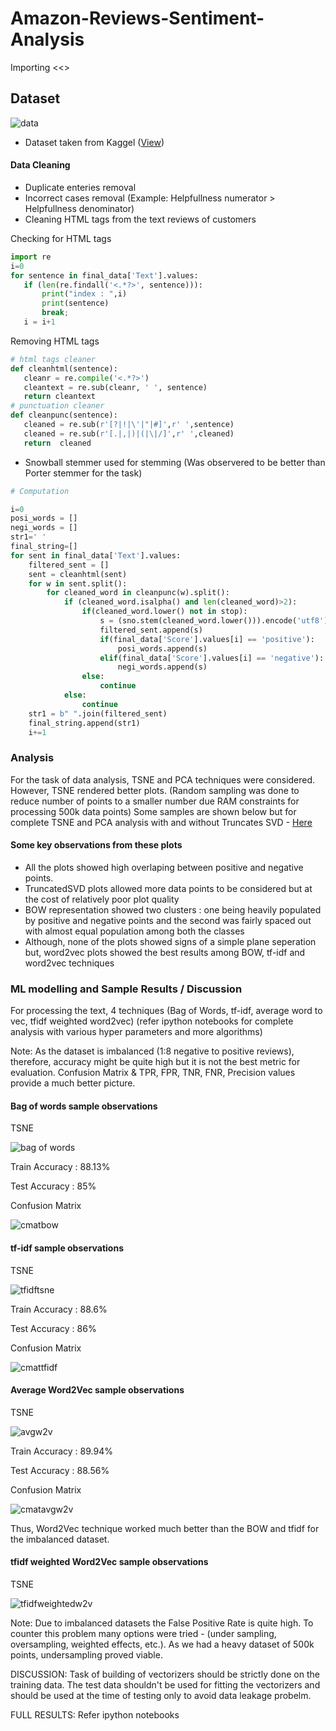 # Amazon-Reviews-Sentiment-Analysis


Importing  <<<In Progress>>

## Dataset

![data](https://user-images.githubusercontent.com/43536129/46906312-10f18680-cf1f-11e8-9b54-d60835da25df.PNG)
 * Dataset taken from Kaggel ([View](https://www.kaggle.com/snap/amazon-fine-food-reviews))
  #### Data Cleaning
 - Duplicate enteries removal
 - Incorrect cases removal (Example: Helpfullness numerator > Helpfullness denominator)
 - Cleaning HTML tags from the text reviews of customers
 
 Checking for HTML tags
 ``` python
import re
i=0
for sentence in final_data['Text'].values:
    if (len(re.findall('<.*?>', sentence))):
        print("index : ",i)
        print(sentence)
        break;
    i = i+1
```

 Removing HTML tags
 ``` python
# html tags cleaner
def cleanhtml(sentence):
    cleanr = re.compile('<.*?>')
    cleantext = re.sub(cleanr, ' ', sentence)
    return cleantext
# punctuation cleaner
def cleanpunc(sentence):
    cleaned = re.sub(r'[?|!|\'|"|#]',r' ',sentence)
    cleaned = re.sub(r'[.|,|)|(|\|/]',r' ',cleaned)
    return  cleaned
```

- Snowball stemmer used for stemming (Was observered to be better than Porter stemmer for the task)
``` python
# Computation

i=0
posi_words = []
negi_words = []
str1=' '
final_string=[]
for sent in final_data['Text'].values:
    filtered_sent = []
    sent = cleanhtml(sent)
    for w in sent.split():
        for cleaned_word in cleanpunc(w).split():
            if (cleaned_word.isalpha() and len(cleaned_word)>2):
                if(cleaned_word.lower() not in stop):
                    s = (sno.stem(cleaned_word.lower())).encode('utf8')
                    filtered_sent.append(s)
                    if(final_data['Score'].values[i] == 'positive'):
                        posi_words.append(s)
                    elif(final_data['Score'].values[i] == 'negative'):
                        negi_words.append(s)
                else:
                    continue
            else:
                continue
    str1 = b" ".join(filtered_sent)
    final_string.append(str1)
    i+=1
```

### Analysis

For the task of data analysis, TSNE and PCA techniques were considered. However, TSNE rendered better plots.
(Random sampling was done to reduce number of points to a smaller number due RAM constraints for processing 500k data points)
Some samples are shown below but for complete TSNE and PCA analysis with and without Truncates SVD - [Here](https://github.com/prabhnoor0212/Amazon-Reviews-Sentiment-Analysis/blob/master/analysis.pdf)
#### Some key observations from these plots
- All the plots showed high overlaping between positive and negative points.
- TruncatedSVD plots allowed more data points to be considered but at the cost of relatively poor plot quality
- BOW representation showed two clusters : one being heavily populated by positive and negative points and the second was fairly spaced out with almost equal population among both the classes
- Although, none of the plots showed signs of a simple plane seperation but, word2vec plots showed the best results among BOW, tf-idf and word2vec techniques


### ML modelling and Sample Results / Discussion
For processing the text, 4 techniques (Bag of Words, tf-idf, average word to vec, tfidf weighted word2vec)
(refer ipython notebooks for complete analysis with various hyper parameters and more algorithms)

Note: As the dataset is imbalanced (1:8 negative to positive reviews), therefore, accuracy might be quite high but it is not the best metric for evaluation. Confusion Matrix & TPR, FPR, TNR, FNR, Precision values provide a much better picture.

#### Bag of words sample observations

TSNE

![bag of words](https://user-images.githubusercontent.com/43536129/46907878-473b0000-cf37-11e8-8ad3-0491fe39d5ce.PNG)

Train Accuracy : 88.13%

Test Accuracy : 85%

Confusion Matrix


![cmatbow](https://user-images.githubusercontent.com/43536129/46908099-3096a800-cf3b-11e8-9daa-5b65447e90c1.PNG)

#### tf-idf sample observations

TSNE

![tfidftsne](https://user-images.githubusercontent.com/43536129/46907944-8584ef00-cf38-11e8-8466-32fac4ee5d3e.PNG)


Train Accuracy : 88.6%

Test Accuracy : 86%

Confusion Matrix


![cmattfidf](https://user-images.githubusercontent.com/43536129/46908140-d34f2680-cf3b-11e8-9417-ca7efaaa7440.PNG)

#### Average Word2Vec sample observations

TSNE

![avgw2v](https://user-images.githubusercontent.com/43536129/46907963-dbf22d80-cf38-11e8-9223-7a3f43f19bab.PNG)

Train Accuracy : 89.94%

Test Accuracy : 88.56%

Confusion Matrix


![cmatavgw2v](https://user-images.githubusercontent.com/43536129/46915736-3f2d9f80-cfcd-11e8-840b-6be43033d3b6.PNG)


Thus, Word2Vec technique worked much better than the BOW and tfidf for the imbalanced dataset.

#### tfidf weighted Word2Vec sample observations

TSNE

![tfidfweightedw2v](https://user-images.githubusercontent.com/43536129/46907991-43a87880-cf39-11e8-90dd-162e2cfe6af0.PNG)


Note: Due to imbalanced datasets the False Positive Rate is quite high. To counter this problem many options were tried - (under sampling, oversampling, weighted effects, etc.). As we had a heavy dataset of 500k points, undersampling proved viable.

DISCUSSION: Task of building of vectorizers should be strictly done on the training data. The test data shouldn't be used for fitting the vectorizers and should be used at the time of testing only to avoid data leakage probelm.

FULL RESULTS: Refer ipython notebooks
